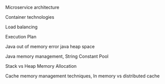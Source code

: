 Microservice architecture

Container technologies

Load balancing

Execution Plan

Java out of memory error java heap space

Java memory management, String Constant Pool

Stack vs Heap Memory Allocation

Cache memory management techniques, In memory vs distributed cache
